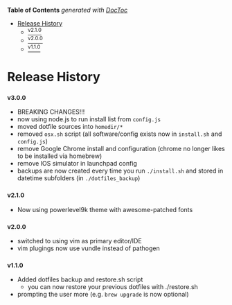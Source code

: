 <!-- START doctoc generated TOC please keep comment here to allow auto update -->
<!-- DON'T EDIT THIS SECTION, INSTEAD RE-RUN doctoc TO UPDATE -->
**Table of Contents**  *generated with [DocToc](https://github.com/thlorenz/doctoc)*

- [Release History](#release-history)
    - [<sup>v2.1.0</sup>](#supv210sup)
    - [<sup>v2.0.0</sup>](#supv200sup)
    - [<sup>v1.1.0</sup>](#supv110sup)

<!-- END doctoc generated TOC please keep comment here to allow auto update -->

# Release History

### <sup>v3.0.0</sup>
 * BREAKING CHANGES!!!
 * now using node.js to run install list from `config.js`
 * moved dotfile sources into `homedir/*`
 * removed `osx.sh` script (all software/config exists now in `install.sh` and `config.js`)
 * remove Google Chrome install and configuration (chrome no longer likes to be installed via homebrew)
 * remove IOS simulator in launchpad config
 * backups are now created every time you run `./install.sh` and stored in datetime subfolders (in `./dotfiles_backup`)
### <sup>v2.1.0</sup>
 * Now using powerlevel9k theme with awesome-patched fonts
### <sup>v2.0.0</sup>
 * switched to using vim as primary editor/IDE
 * vim plugings now use vundle instead of pathogen
### <sup>v1.1.0</sup>
 * Added dotfiles backup and restore.sh script
     * you can now restore your previous dotfiles with ./restore.sh
 * prompting the user more (e.g. `brew upgrade` is now optional)

